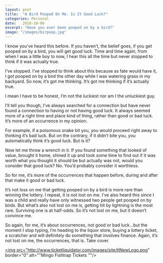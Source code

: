 ```yaml
---
layout: post
title:  "A Bird Pooped On Me. Is It Good Luck?"
categories: Personal
date:   2018-10-06
excerpt: "Have you ever been pooped on by a bird?"
image: "/images/birpoop.jpg"
---
```

I know you’ve heard this before. If you haven’t, the belief goes, if you get pooped on by a bird, you will get good luck. Time and time again, from when I was a little boy to now, I hear this all the time but never stopped to think if it was actually true.

I’ve stopped. I’ve stopped to think about this because as fate would have it, I got pooped on by a bird the other day while I was watering grass in my backyard. So now, it’s got me thinking. It’s got me thinking if it’s actually true.

I mean I have to be honest, I’m not the luckiest nor am I the unluckiest guy.

I’ll tell you though, I’ve always searched for a connection but have never found a connection to having or not having good luck. It always seemed more of a right time and place kind of thing, rather than good or bad luck. It’s more of an occurrence in my opinion.

For example, if a poisonous snake bit you, you would proceed right away to thinking it’s bad luck. But on the contrary, if it didn’t bite you, you automatically think it’s good luck. But is it?

Now let me throw a wrench in it. If you found something that looked of value, brought it home, shined it up and took some time to find out if it was worth what you thought it should be but actually was not, would you consider that good luck? No. You’d probably consider it worthless.

So for me, it’s more of the occurrences that happen before, during and after that make it good or bad luck.

It’s not loss on me that getting pooped on by a bird is more rare than winning the lottery. I repeat, it is not lost on me. I’ve also heard this since I was a child and really have only witnessed two people get pooped on by birds. But what’s also not lost on me is, getting hit by lightning is the most rare. Surviving one is at half-odds. So it’s not lost on me, but it doesn’t convince me.

So again, for me, it’s about occurrences, not good or bad luck...but the moment I stop typing, I’m heading to the liquor store, buying a lottery ticket, a scratcher and will definitely do something that involves finance. Again, it’s not lost on me, the occurrences, that is. Take cover.

<a href="http://www.kqzyfj.com/click-8982858-10769594?url=http%3A%2F%2Fwww.ticketliquidator.com%2Fresultsgeneral.aspx%3Fkwds%3DMingo%2BFishtrap%26sb%3D1&cjsku=25966" target="_top"><img src="http://www.ticketliquidator.com/images/site/tlNewLogo.png" border="0" alt=""Mingo Fishtrap Tickets ""/></a><img src="http://www.tqlkg.com/image-8982858-10769594" width="1" height="1" border="0"/>
